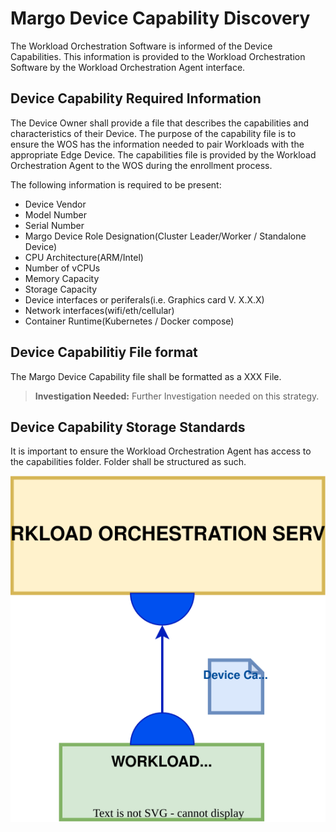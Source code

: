 # Margo Device Capability Discovery 

The Workload Orchestration Software is informed of the Device Capabilities. This information is provided to the Workload Orchestration Software by the Workload Orchestration Agent interface. 

## Device Capability Required Information
The Device Owner shall provide a file that describes the capabilities and characteristics of their Device. The purpose of the capability file is to ensure the WOS has the information needed to pair Workloads with the appropriate Edge Device. The capabilities file is provided by the Workload Orchestration Agent to the WOS during the enrollment process.  

The following information is required to be present:

- Device Vendor
- Model Number
- Serial Number
- Margo Device Role Designation(Cluster Leader/Worker / Standalone Device)
- CPU Architecture(ARM/Intel)
- Number of vCPUs
- Memory Capacity
- Storage Capacity
- Device interfaces or periferals(i.e. Graphics card V. X.X.X)
- Network interfaces(wifi/eth/cellular)
- Container Runtime(Kubernetes / Docker compose)


## Device Capabilitiy File format
The Margo Device Capability file shall be formatted as a XXX File.

> **Investigation Needed:** Further Investigation needed on this strategy. 

## Device Capability Storage Standards
It is important to ensure the Workload Orchestration Agent has access to the capabilities folder. 
Folder shall be structured as such. 


![Device Capability Discovery (svg)](../figures/Workload-orchestration-node-capability-discovery.drawio.svg)




